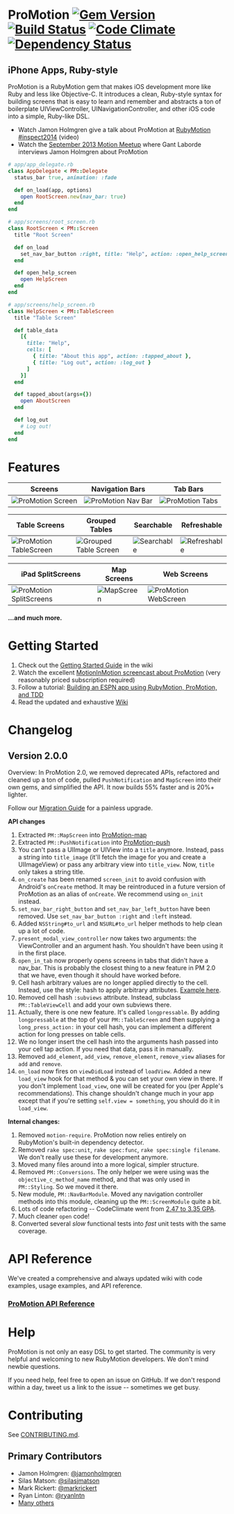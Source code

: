 # ProMotion [![Gem Version](https://badge.fury.io/rb/ProMotion.png)](http://badge.fury.io/rb/ProMotion) [![Build Status](https://travis-ci.org/clearsightstudio/ProMotion.png)](https://travis-ci.org/clearsightstudio/ProMotion) [![Code Climate](https://codeclimate.com/github/clearsightstudio/ProMotion.png)](https://codeclimate.com/github/clearsightstudio/ProMotion) [![Dependency Status](https://gemnasium.com/clearsightstudio/ProMotion.png)](https://gemnasium.com/clearsightstudio/ProMotion)

## iPhone Apps, Ruby-style

ProMotion is a RubyMotion gem that makes iOS development more like Ruby and less like Objective-C.
It introduces a clean, Ruby-style syntax for building screens that is easy to learn and remember and
abstracts a ton of boilerplate UIViewController, UINavigationController, and other iOS code into a
simple, Ruby-like DSL.

* Watch Jamon Holmgren give a talk about ProMotion at [RubyMotion #inspect2014](http://confreaks.com/videos/3813-inspect-going-pro-with-promotion-from-prototype-to-production) (video)
* Watch the [September 2013 Motion Meetup](http://www.youtube.com/watch?v=rf7h-3AiMRQ) where Gant Laborde
interviews Jamon Holmgren about ProMotion

```ruby
# app/app_delegate.rb
class AppDelegate < PM::Delegate
  status_bar true, animation: :fade

  def on_load(app, options)
    open RootScreen.new(nav_bar: true)
  end
end

# app/screens/root_screen.rb
class RootScreen < PM::Screen
  title "Root Screen"

  def on_load
    set_nav_bar_button :right, title: "Help", action: :open_help_screen
  end

  def open_help_screen
    open HelpScreen
  end
end

# app/screens/help_screen.rb
class HelpScreen < PM::TableScreen
  title "Table Screen"

  def table_data
    [{
      title: "Help",
      cells: [
        { title: "About this app", action: :tapped_about },
        { title: "Log out", action: :log_out }
      ]
    }]
  end

  def tapped_about(args={})
    open AboutScreen
  end

  def log_out
    # Log out!
  end
end
```

# Features

|Screens|Navigation Bars|Tab Bars|
|---|---|---|
|![ProMotion Screen](https://f.cloud.github.com/assets/1479215/1534021/060aaaac-4c8f-11e3-903c-743e54252222.png)|![ProMotion Nav Bar](https://f.cloud.github.com/assets/1479215/1534077/db39aab6-4c8f-11e3-83f7-e03d52ac615d.png)|![ProMotion Tabs](https://f.cloud.github.com/assets/1479215/1534115/9f4c4cd8-4c90-11e3-9285-96ac253facda.png)|

|Table Screens|Grouped Tables|Searchable|Refreshable|
|---|---|---|---|
|![ProMotion TableScreen](https://f.cloud.github.com/assets/1479215/1534137/ed71e864-4c90-11e3-98aa-ed96049f5407.png)|![Grouped Table Screen](https://f.cloud.github.com/assets/1479215/1589973/61a48610-5281-11e3-85ac-abee99bf73ad.png)|![Searchable](https://f.cloud.github.com/assets/1479215/1534299/20cc05c6-4c93-11e3-92ca-9ee39c044457.png)|![Refreshable](https://f.cloud.github.com/assets/1479215/1534317/5a14ef28-4c93-11e3-8e9e-f8c08d8464f8.png)|


|iPad SplitScreens|Map Screens|Web Screens|
|---|---|---|
|![ProMotion SplitScreens](https://f.cloud.github.com/assets/1479215/1534507/0edb8dd4-4c96-11e3-9896-d4583d0ed161.png)|![MapScreen](https://f.cloud.github.com/assets/1479215/1534628/f7dbf7e8-4c97-11e3-8817-4c2a58824771.png)|![ProMotion WebScreen](https://f.cloud.github.com/assets/1479215/1534631/ffe1b36a-4c97-11e3-8c8f-c7b14e26182d.png)|

#### ...and much more.

# Getting Started

1. Check out the [Getting Started Guide](https://github.com/clearsightstudio/ProMotion/wiki/Guide:-Getting-Started) in the wiki
2. Watch the excellent [MotionInMotion screencast about ProMotion](https://motioninmotion.tv/screencasts/8) (very reasonably priced subscription required)
3. Follow a tutorial: [Building an ESPN app using RubyMotion, ProMotion, and TDD](http://jamonholmgren.com/building-an-espn-app-using-rubymotion-promotion-and-tdd)
4. Read the updated and exhaustive [Wiki](https://github.com/clearsightstudio/ProMotion/wiki)

# Changelog

## Version 2.0.0

Overview: In ProMotion 2.0, we removed deprecated APIs, refactored and cleaned up a ton of code, pulled `PushNotification` and `MapScreen` into their own gems, and simplified the API. It now builds 55% faster and is 20%+ lighter.

Follow our [Migration Guide](https://github.com/clearsightstudio/ProMotion/wiki/Migration-Guide:-ProMotion-1.2-to-2.0) for a painless upgrade.

**API changes**

1. Extracted `PM::MapScreen` into [ProMotion-map](https://github.com/clearsightstudio/ProMotion-map)
2. Extracted `PM::PushNotification` into [ProMotion-push](https://github.com/clearsightstudio/ProMotion-push)
3. You can't pass a UIImage or UIView into a `title` anymore. Instead, pass a string into `title_image` (it'll fetch the image for you and create a UIImageView) or pass any arbitrary view into `title_view`. Now, `title` only takes a string title.
4. `on_create` has been renamed `screen_init` to avoid confusion with Android's `onCreate` method. It may be reintroduced in a future version of ProMotion as an alias of `onCreate`. We recommend using `on_init` instead.
5. `set_nav_bar_right_button` and `set_nav_bar_left_button` have been removed. Use `set_nav_bar_button :right` and `:left` instead.
6. Added `NSString#to_url` and `NSURL#to_url` helper methods to help clean up a lot of code.
7. `present_modal_view_controller` now takes two arguments: the ViewController and an argument hash. You shouldn't have been using it in the first place.
8. `open_in_tab` now properly opens screens in tabs that didn't have a nav_bar. This is probably the closest thing to a new feature in PM 2.0 that we have, even though it should have worked before.
9. Cell hash arbitrary values are no longer applied directly to the cell. Instead, use the style: hash to apply arbitrary attributes. [Example here](https://github.com/clearsightstudio/ProMotion/pull/457/files#discussion_r13211807).
10. Removed cell hash `:subviews` attribute. Instead, subclass `PM::TableViewCell` and add your own subviews there.
11. Actually, there is one new feature. It's called `longpressable`. By adding `longpressable` at the top of your `PM::TableScreen` and then supplying a `long_press_action:` in your cell hash, you can implement a different action for long presses on table cells.
12. We no longer insert the cell hash into the arguments hash passed into your cell tap action. If you need that data, pass it in manually.
13. Removed `add_element`, `add_view`, `remove_element`, `remove_view` aliases for `add` and `remove`.
14. `on_load` now fires on `viewDidLoad` instead of `loadView`. Added a new `load_view` hook for that method & you can set your own view in there. If you don't implement `load_view`, one will be created for you (per Apple's recommendations). This change shouldn't change much in your app except that if you're setting `self.view = something`, you should do it in `load_view`.

**Internal changes:**

1. Removed `motion-require`. ProMotion now relies entirely on RubyMotion's built-in dependency detector.
2. Removed `rake spec:unit`, `rake spec:func`, `rake spec:single filename`. We don't really use these for development anymore.
3. Moved many files around into a more logical, simpler structure.
4. Removed `PM::Conversions`. The only helper we were using was the `objective_c_method_name` method, and that was only used in `PM::Styling`. So we moved it there.
5. New module, `PM::NavBarModule`. Moved any navigation controller methods into this module, cleaning up the `PM::ScreenModule` quite a bit.
6. Lots of code refactoring -- CodeClimate went from [2.47 to 3.35 GPA](http://clrsight.co/jh/8fi5l31nzs.png).
7. Much cleaner `open` code!
8. Converted several *slow* functional tests into *fast* unit tests with the same coverage.

# API Reference

We've created a comprehensive and always updated wiki with code examples, usage examples, and API reference.

### [ProMotion API Reference](https://github.com/clearsightstudio/ProMotion/wiki)

# Help

ProMotion is not only an easy DSL to get started. The community is very helpful and
welcoming to new RubyMotion developers. We don't mind newbie questions.

If you need help, feel free to open an issue on GitHub. If we don't respond within a day, tweet us a link to the issue -- sometimes we get busy.

# Contributing

See [CONTRIBUTING.md](https://github.com/clearsightstudio/ProMotion/blob/master/CONTRIBUTING.md).

## Primary Contributors

* Jamon Holmgren: [@jamonholmgren](https://twitter.com/jamonholmgren)
* Silas Matson: [@silasjmatson](https://twitter.com/silasjmatson)
* Mark Rickert: [@markrickert](https://twitter.com/markrickert)
* Ryan Linton: [@ryanlntn](https://twitter.com/ryanlntn)
* [Many others](https://github.com/clearsightstudio/ProMotion/graphs/contributors)
